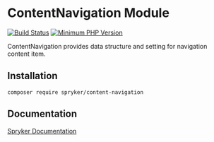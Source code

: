 # ContentNavigation Module
[![Build Status](https://travis-ci.org/spryker/content-navigation.svg)](https://travis-ci.org/spryker/content-navigation)
[![Minimum PHP Version](https://img.shields.io/badge/php-%3E%3D%207.3-8892BF.svg)](https://php.net/)

ContentNavigation provides data structure and setting for navigation content item.

## Installation

```
composer require spryker/content-navigation
```

## Documentation

[Spryker Documentation](https://academy.spryker.com/developing_with_spryker/module_guide/modules.html)
